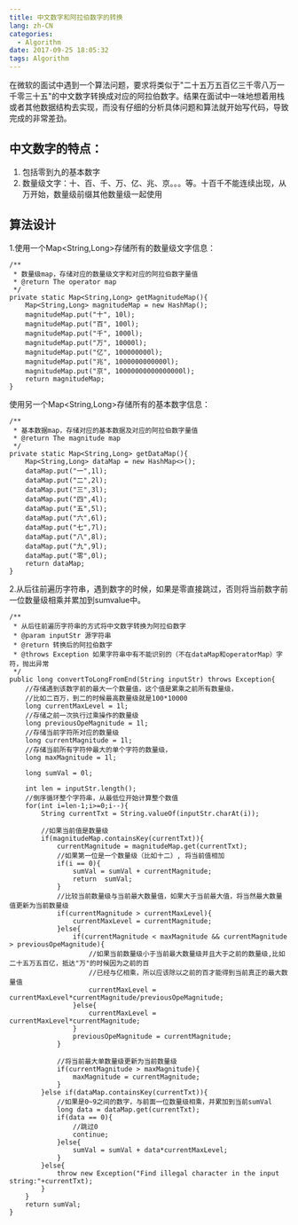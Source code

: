```yaml
---
title: 中文数字和阿拉伯数字的转换
lang: zh-CN
categories:
  - Algorithm
date: 2017-09-25 18:05:32
tags: Algorithm
---
```

在微软的面试中遇到一个算法问题，要求将类似于"二十五万五百亿三千零八万一千零三十五"的中文数字转换成对应的阿拉伯数字。结果在面试中一味地想着用栈或者其他数据结构去实现，而没有仔细的分析具体问题和算法就开始写代码，导致完成的非常差劲。


## 中文数字的特点：
1. 包括零到九的基本数字
2. 数量级文字：十、百、千、万、亿、兆、京。。。等。十百千不能连续出现，从万开始，数量级前缀其他数量级一起使用

## 算法设计
1.使用一个Map<String,Long>存储所有的数量级文字信息：

	/**
     * 数量级map，存储对应的数量级文字和对应的阿拉伯数字量值
     * @return The operator map
     */
    private static Map<String,Long> getMagnitudeMap(){
        Map<String,Long> magnitudeMap = new HashMap();
        magnitudeMap.put("十", 10l);
        magnitudeMap.put("百", 100l);
        magnitudeMap.put("千", 1000l);
        magnitudeMap.put("万", 10000l);
        magnitudeMap.put("亿", 100000000l);
        magnitudeMap.put("兆", 1000000000000l);
        magnitudeMap.put("京", 10000000000000000l);
        return magnitudeMap;
    }

 使用另一个Map<String,Long>存储所有的基本数字信息：
 		   
    /**
     * 基本数据map，存储对应的基本数据及对应的阿拉伯数字量值
     * @return The magnitude map
     */
    private static Map<String,Long> getDataMap(){
        Map<String,Long> dataMap = new HashMap<>();
        dataMap.put("一",1l);
        dataMap.put("二",2l);
        dataMap.put("三",3l);
        dataMap.put("四",4l);
        dataMap.put("五",5l);
        dataMap.put("六",6l);
        dataMap.put("七",7l);
        dataMap.put("八",8l);
        dataMap.put("九",9l);
        dataMap.put("零",0l);
        return dataMap;
    }    
2.从后往前遍历字符串，遇到数字的时候，如果是零直接跳过，否则将当前数字前一位数量级相乘并累加到sumvalue中。


	/**
     * 从后往前遍历字符串的方式将中文数字转换为阿拉伯数字
     * @param inputStr 源字符串
     * @return 转换后的阿拉伯数字
     * @throws Exception 如果字符串中有不能识别的（不在dataMap和operatorMap）字符，抛出异常
     */
    public long convertToLongFromEnd(String inputStr) throws Exception{
        //存储遇到该数字前的最大一个数量值，这个值是累乘之前所有数量级，
        //比如二百万，到二的时候最高数量级就是100*10000
        long currentMaxLevel = 1l;
        //存储之前一次执行过乘操作的数量级
        long previousOpeMagnitude = 1l;
        //存储当前字符所对应的数量级
        long currentMagnitude = 1l;
        //存储当前所有字符仲最大的单个字符的数量级，
        long maxMagnitude = 1l;

        long sumVal = 0l;

        int len = inputStr.length();
        //倒序循环整个字符串，从最低位开始计算整个数值
        for(int i=len-1;i>=0;i--){
            String currentTxt = String.valueOf(inputStr.charAt(i));

            //如果当前值是数量级
            if(magnitudeMap.containsKey(currentTxt)){
                currentMagnitude = magnitudeMap.get(currentTxt);
                //如果第一位是一个数量级（比如十二）, 将当前值相加
                if(i == 0){
                    sumVal = sumVal + currentMagnitude;
                    return  sumVal;
                }
                //比较当前数量级与当前最大数量值，如果大于当前最大值，将当然最大数量值更新为当前数量级
                if(currentMagnitude > currentMaxLevel){
                    currentMaxLevel = currentMagnitude;
                }else{
                    if(currentMagnitude < maxMagnitude && currentMagnitude > previousOpeMagnitude){
                        //如果当前数量级小于当前最大数量级并且大于之前的数量级,比如二十五万五百亿，抵达"万"的时候因为之前的百
                        //已经与亿相乘，所以应该除以之前的百才能得到当前真正的最大数量值
                        currentMaxLevel = currentMaxLevel*currentMagnitude/previousOpeMagnitude;
                    }else{
                        currentMaxLevel = currentMaxLevel*currentMagnitude;
                    }
                    previousOpeMagnitude = currentMagnitude;
                }

                //将当前最大单数量级更新为当前数量级
                if(currentMagnitude > maxMagnitude){
                    maxMagnitude = currentMagnitude;
                }
            }else if(dataMap.containsKey(currentTxt)){
                //如果是0~9之间的数字，与前面一位数量级相乘，并累加到当前sumVal
                long data = dataMap.get(currentTxt);
                if(data == 0){
                    //跳过0
                    continue;
                }else{
                    sumVal = sumVal + data*currentMaxLevel;
                }
            }else{
                throw new Exception("Find illegal character in the input string:"+currentTxt);
            }
        }
        return sumVal;
    }